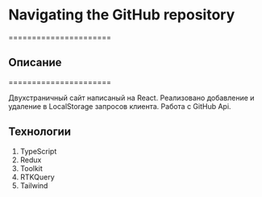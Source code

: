 # Navigating the GitHub repository  
======================

## Описание 
======================

Двухстраничный сайт написаный на React. Реализовано добавление и удаление в LocalStorage запросов клиента.
Работа с GitHub Api.

## Технологии

1. TypeScript
2. Redux 
3. Toolkit
4. RTKQuery
5. Tailwind